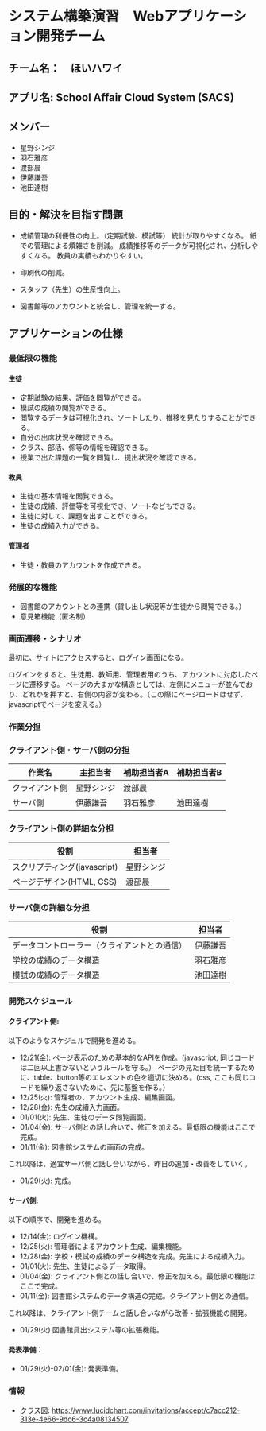 # システム構築演習　Webアプリケーション開発チーム

## チーム名：　ほいハワイ

## アプリ名: School Affair Cloud System (SACS)

## メンバー
* 星野シンジ
* 羽石雅彦
* 渡部晨
* 伊藤謙吾
* 池田達樹

## 目的・解決を目指す問題

* 成績管理の利便性の向上。（定期試験、模試等）
  統計が取りやすくなる。
  紙での管理による煩雑さを削減。
  成績推移等のデータが可視化され、分析しやすくなる。
  教員の実績もわかりやすい。
  
* 印刷代の削減。
* スタッフ（先生）の生産性向上。
* 図書館等のアカウントと統合し、管理を統一する。

## アプリケーションの仕様
### 最低限の機能
#### 生徒
* 定期試験の結果、評価を閲覧ができる。
* 模試の成績の閲覧ができる。
* 閲覧するデータは可視化され、ソートしたり、推移を見たりすることができる。
* 自分の出席状況を確認できる。
* クラス、部活、係等の情報を確認できる。
* 授業で出た課題の一覧を閲覧し、提出状況を確認できる。

#### 教員
* 生徒の基本情報を閲覧できる。
* 生徒の成績、評価等を可視化でき、ソートなどもできる。
* 生徒に対して、課題を出すことができる。
* 生徒の成績入力ができる。

#### 管理者

* 生徒・教員のアカウントを作成できる。

### 発展的な機能
* 図書館のアカウントとの連携（貸し出し状況等が生徒から閲覧できる。）
* 意見箱機能（匿名制）

### 画面遷移・シナリオ

最初に、サイトにアクセスすると、ログイン画面になる。

ログインをすると、生徒用、教師用、管理者用のうち、アカウントに対応したページに遷移する。
ページの大まかな構造としては、左側にメニューが並んでおり、どれかを押すと、右側の内容が変わる。（この際にページロードはせず、javascriptでページを変える。）

### 作業分担

### クライアント側・サーバ側の分担
| 作業名         | 主担当者   | 補助担当者A | 補助担当者B |
|----------------|------------|-------------|-------------|
| クライアント側 | 星野シンジ | 渡部晨      |             |
| サーバ側       | 伊藤謙吾   | 羽石雅彦    | 池田達樹    |

### クライアント側の詳細な分担

| 役割 | 担当者 |  
|------|------------------------------|
| スクリプティング(javascript) | 星野シンジ                   |
| ページデザイン(HTML, CSS)     | 渡部晨                    |

### サーバ側の詳細な分担

| 役割 	| 担当者 |
|------	|----------------------------------------------	|
| データコントローラー（クライアントとの通信） 	| 伊藤謙吾  |
| 学校の成績のデータ構造 	| 羽石雅彦               	|
|  	 模試の成績のデータ構造 	| 池田達樹               	|
### 開発スケジュール

#### クライアント側: 
以下のようなスケジュルで開発を進める。
* 12/21(金): ページ表示のための基本的なAPIを作成。(javascript, 同じコードは二回以上書かないというルールを守る。）
ページの見た目を統一するために、table、button等のエレメントの色を適切に決める。(css, ここも同じコードを繰り返さないために、先に基盤を作る。）
* 12/25(火): 管理者の、アカウント生成、編集画面。
* 12/28(金): 先生の成績入力画面。
* 01/01(火): 先生、生徒のデータ閲覧画面。
* 01/04(金): サーバ側との話し合いで、修正を加える。最低限の機能はここで完成。
* 01/11(金): 図書館システムの画面の完成。

これ以降は、適宜サーバ側と話し合いながら、昨日の追加・改善をしていく。
* 01/29(火): 完成。

#### サーバ側: 
以下の順序で、開発を進める。
* 12/14(金): ログイン機構。
* 12/25(火): 管理者によるアカウント生成、編集機能。
* 12/28(金): 学校・模試の成績のデータ構造を完成。先生による成績入力。
* 01/01(火): 先生、生徒によるデータ取得。
* 01/04(金): クライアント側との話し合いで、修正を加える。最低限の機能はここで完成。
* 01/11(金): 図書館システムのデータ構造の完成。クライアント側との通信。

これ以降は、クライアント側チームと話し合いながら改善・拡張機能の開発。
* 01/29(火) 図書館貸出システム等の拡張機能。

#### 発表準備：
* 01/29(火)-02/01(金): 発表準備。

### 情報

* クラス図: https://www.lucidchart.com/invitations/accept/c7acc212-313e-4e66-9dc6-3c4a08134507
